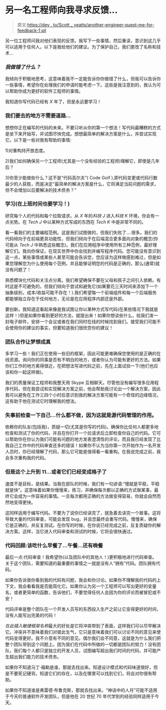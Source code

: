 # 另一名工程师向我寻求反馈...

> 原文:[https://dev . to/Scott _ yeatts/another-engineer-quest-me-for-feedback-1 pil](https://dev.to/scott_yeatts/another-engineer-asked-me-for-feedback-1pil)

另一位工程师问我对他们表现的反馈。我写下一些事情，然后重读，意识到这几乎可以适用于任何人。以下是我给他们的建议。为了保护自己，我们更改了名称和技术...

### [](#what-am-i-doing-wrong)*我做错了什么？*

我倾向于积极地思考，这意味着我不一定能告诉你你做错了什么，但我可以告诉你一些事情，希望你在处理我们的申请时能考虑一下。这些是我注意到的，我认为可以帮助你成为更好的软件工程师的事情。

我知道你写代码已经有 *X* 年了，但是永远要学习！

### 我们要去的地方不需要道路...

想想你正在编写的代码的未来。不要只听从你的第一个想法！写代码最糟糕的方式是坐下来开始写，并试图尽快完成。想想最简单的解决方案是什么，并尝试实现它。以下是一些对我有帮助的事情:

1)对重构持开放态度。

2)我们如何确保另一个工程师(尤其是一个没有经验的工程师)理解它，即使是几年后？

3)你至少能做些什么？这不是“代码高尔夫”( Code Golf ),即代码变更或代码行数最少的人获胜，而是决定“最简单的解决方案是什么，它将满足当前问题的需求，但不会增加以后要解决的技术债务？”

### 学习(在上班时间也要学习！)

研究每个人的代码和每个拉取请求。从 *X* 年的*科技 J* 进入*科技 K* 环境，你会有一点劣势。在 *Tech J* 中以某种方式写成的东西在 *Tech K* 中是非常不同的。

看一看我们的主要编程范例。这是我们试图做的，但我们失败了....很多。我们的代码倾向于在前端更具功能性，但我们倾向于在后端混合更多面向对象的概念(你可能从 *Tech J* 中熟悉这些概念)。我们在应用程序中使用所有三种范例，最好理解它们。我向你保证，在现实世界中你会找到并编写程序代码。您可能没有意识到这一点，某些事情或某些人甚至可能会告诉您，您应该为这样做感到难过，但是如果您理解您为什么使用每个范例，并且能够证明您的代码是正确的，那么(通常)就没有问题了！

熟悉模块化代码和关注点分离。我们希望确保不要在父母和孩子之间引入依赖。有时这是不可避免的，但我们倾向于尝试和避免它(如果要花三天时间来添加下一个抽象级别，成本/收益可能不存在！).我们希望每一个前端组件和每一个后端服务都能够独立存在于任何地方，无论是在应用程序内部还是外部。

要创新。我知道这看起来像是我试图让你以某种方式写代码(在某些情况下我就是这样！)但是如果你看到更好的方法，就提出来！如果你想谈些什么，给我们发一封电子邮件，安排一个会议或者在我们同时在线的时候找到我们。接受我们可能不会使用你的建议的事实，但要知道我们很欣赏你的建议！

### 团队合作让梦想成真

多学习一些！我们正在使用一些旧的框架，因此可能更难确保您使用的是正确的在线资源。询问你的同事是否有不明白的地方，或者你认为可能有更好的方法。如果你们工作的地方离得很近，在把想法写进代码之前，先在上面试验一下(他们也应该和你一起这样做)。

我们的质量保证工程师和我整天用 Skype 互相聊天。尽管他没有编写很多应用程序代码，但在我尝试和实现解决方案之前，他会帮助我讨论出一个解决方案，因此我可以避免在工作三四个小时后意识到我的解决方案可能有一个奇怪的边缘情况，这有助于他在测试它时理解我的想法。

### [](#check-yourself-before-you-wreck-nothing-because-thats-what-source-control-is-for)失事前检查一下自己...什么都不做，因为这就是源代码管理的作用。

依赖你的队友(包括我)，质疑一切(尤其是你写的代码)。确保你比任何人都更多地检查和测试了你的代码，并且在你打开一个拉请求后立即检查你自己的代码。它可以帮助你在你认为我们可能有问题的地方发表澄清性的评论，而且我已经发现了比我自己工作中的代码审查还多的错误！如果你不认为当你第一次开始作为一名开发人员时，你已经理解了代码，那么它可能是值得看一看重构。在我说完成之前，我会多次重构我的代码。

### [](#but-this-one-goes-up-to-11-or-theyve-gone-plaid)但是这个上升到 11...或者它们已经变成格子了

速度不是目标，是结果。当我在部队的时候，我们有一句谚语:“慢就是平稳，平稳就是快”。这意味着如果你慢慢来，练习，并确保每次都以正确的方式做某事，最终它会成为一件容易的事情。一旦每次都用正确的方法做变得容易，你就会自然而然地变得更快。

这同样适用于编写代码。不要为了说你已经读完了，就急着去读完一个故事。这将导致大量的代码审查，可能会发现 bug，并且您最终会重写代码。慢慢来，确保它是正确的，并反复测试。在你写的时候，在你说已经完成之前，反复质疑你的解决方案。这样，当它进入代码审查和测试的时候，它将会很快通过。

### [](#code-review-its-whats-for-breakfast-lunch-and-dinner)代码回顾:该吃什么早餐了...午餐...还有晚餐

最后一点:代码审查！我希望你(以及团队中的其他人！)更积极地进行代码审查。关于这个团队，需要知道的最重要的事情之一就是没有人“拥有”代码。团队拥有代码。

如果你告诉我你看到我的代码有问题，我会和你讨论。如果你不理解我的代码的上下文，我会看看我是否能简化它。如果你认为另一个工程师可以写出更好的变量名，或者更简单的函数，告诉他们，不要觉得任何人会因为你的评论而被冒犯或不安！

代码评审是整个团队在一个开发人员写的东西投入生产之前让它变得更好的时间，没有人能写出完美的代码！

*在此插入敏捷框架名称*最大的好处是它将冲突带到了表面，这样我们可以尽早解决它。冲突并不意味着我们对彼此生气，它只是意味着我们可以讨论不同的意见来使代码变得更好。我不介意有不同的意见。偶尔我们会不同意，这就是为什么我们把整个团队带到这个问题上。因为我们在代码中所做的一切都是团队的努力！没有团队，我们每个人都只是独立的开发人员，试图编写超出我们时间的代码，并可能产生超出我们能力的技术债务。

如果你不知道马丁·福勒是谁，那就去找出来。知道设计模式和代码味道很好，但是不要死记硬背。知道它们的存在，以及在哪里可以找到它们，将会对你很有帮助。

如果你不知道谁是弗雷德·布鲁克斯，那就去找出来。“神话中的人月”可能不适用于今天的普通软件开发团队，但是他在 20 世纪 70 年代学到的经验同样适用于今天。